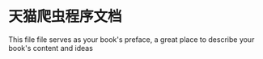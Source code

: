 # 天猫爬虫程序文档

This file file serves as your book's preface, a great place to describe your book's content and ideas

